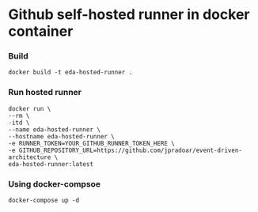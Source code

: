 # Github self-hosted runner in docker container 


### Build 
	docker build -t eda-hosted-runner .


### Run hosted runner
	docker run \
	--rm \
	-itd \
	--name eda-hosted-runner \
	--hostname eda-hosted-runner \
	-e RUNNER_TOKEN=YOUR_GITHUB_RUNNER_TOKEN_HERE \
	-e GITHUB_REPOSITORY_URL=https://github.com/jpradoar/event-driven-architecture \
	eda-hosted-runner:latest


### Using docker-compsoe 
	docker-compose up -d 